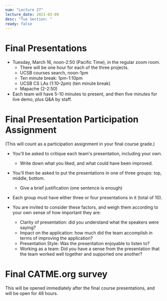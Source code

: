 ```yaml
---
num: "Lecture 27"
lecture_date: 2021-03-09
desc: "Tue Section: "
ready: false
---
```



# Final Presentations

* Tuesday, March 16, noon-2:50 (Pacific Time), in the regular zoom room.
  - There will be one hour for each of the three projects.
  - UCSB courses search, noon-1pm 
  - Ten minute break: 1pm-1:10pm
  - UCSB CS LAs (1:10-2pm) (ten minute break)
  - Mapache (2-2:50)
* Each team will have 5-10 minutes to present, and then five minutes for live demo, plus Q&A by staff. 


# Final Presentation Participation Assignment

(This will count as a participation assignment in your final course grade.)

* You'll be asked to critique each team's presentation, including your own.
  - Write down what you liked, and what could have been improved.
* You'll then be asked to put the presentations in one of three groups: top, middle, bottom.  
  - Give a brief justification (one sentence is enough)
* Each group must have either three or four presentations in it (total of 10).

* You are invited to consider these factors, and weigh them according to your own sense of how important they are:
  - Clarity of presentation: did you understand what the speakers were saying?
  - Impact on the application: how much did the team accomplish in terms of improving the application?
  - Presentation Style: Was the presentation enjoyable to listen to?
  - Working as a team: Did you have a sense from the presentation that the team worked well together and supported one another?

# Final CATME.org survey

This will be opened immediately after the final course presentations, and will be open for 48 hours.


